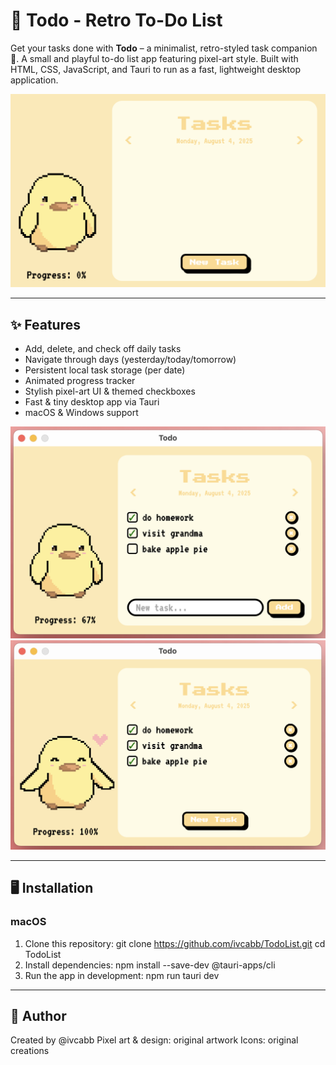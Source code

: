 # 🎯 Todo - Retro To-Do List

Get your tasks done with **Todo** – a minimalist, retro-styled task companion 🐤. A small and playful to-do list app featuring pixel-art style. Built with HTML, CSS, JavaScript, and Tauri to run as a fast, lightweight desktop application.

![alt text](screenshots/demo.png)

---

## ✨ Features

- Add, delete, and check off daily tasks
- Navigate through days (yesterday/today/tomorrow)
- Persistent local task storage (per date)
- Animated progress tracker
- Stylish pixel-art UI & themed checkboxes
- Fast & tiny desktop app via Tauri
- macOS & Windows support

![alt text](screenshots/demo2.png) ![alt text](screenshots/demo3.png)

---

## 🖥️ Installation

### macOS

1. Clone this repository:
   git clone https://github.com/ivcabb/TodoList.git
   cd TodoList
2.	Install dependencies:
    npm install --save-dev @tauri-apps/cli
3.	Run the app in development:
    npm run tauri dev

---

## 👤 Author

Created by @ivcabb
Pixel art & design: original artwork
Icons: original creations
